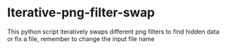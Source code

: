 # Iterative-png-filter-swap
This python script iteratively swaps different png filters to find hidden data or fix a file, remember to change the input file name

